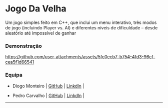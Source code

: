 # Jogo Da Velha

Um jogo simples feito em C++, que inclui um menu interativo, três modos de jogo (incluindo Player vs. AI) e diferentes níveis de dificuldade – desde aleatório até impossível de ganhar

### Demonstração
https://github.com/user-attachments/assets/5fc0ecb7-b754-4fd3-96cf-cea5f1d66541

### Equipa

- Diogo Monteiro | [GitHub](https://github.com/t-ros) | [LinkdIn](https://www.linkedin.com/in/diogo-monteiroo/) |

- Pedro Carvalho | [GitHub](https://github.com/pedrobcarvalho0601)  | [LinkdIn](https://www.linkedin.com/in/pedro-carvalho-760678280/) |
___
